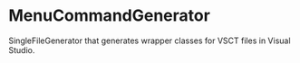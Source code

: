 # MenuCommandGenerator
SingleFileGenerator that generates wrapper classes for VSCT files in Visual Studio.
